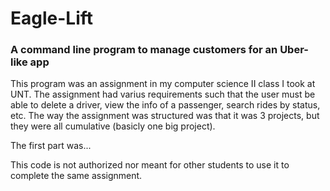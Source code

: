 # Eagle-Lift
### A command line program to manage customers for an Uber-like app
This program was an assignment in my computer science II class I took at UNT. The assignment had varius requirements such that the user must be able to delete a driver, view the info of a passenger, search rides by status, etc. The way the assignment was structured was that it was 3 projects, but they were all cumulative (basicly one big project).

The first part was...



This code is not authorized nor meant for other students to use it to complete the same assignment.
